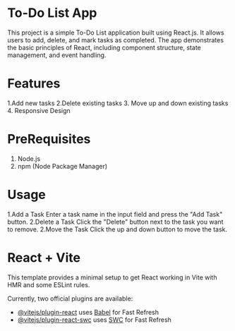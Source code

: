 # To-Do List App
This project is a simple To-Do List application built using React.js. It allows users to add, delete, and mark tasks as completed. The app demonstrates the basic principles of React, including component structure, state management, and event handling.

# Features
1.Add new tasks
2.Delete existing tasks
3. Move up and down existing tasks
4. Responsive Design

# PreRequisites
1. Node.js
2. npm (Node Package Manager)
# Usage
1.Add a Task
   Enter a task name in the input field and press the "Add Task" button.
2.Delete a Task
   Click the "Delete" button next to the task you want to remove.
2.Move the Task
    Click the up and down button to move the task.

# React + Vite

This template provides a minimal setup to get React working in Vite with HMR and some ESLint rules.

Currently, two official plugins are available:

- [@vitejs/plugin-react](https://github.com/vitejs/vite-plugin-react/blob/main/packages/plugin-react/README.md) uses [Babel](https://babeljs.io/) for Fast Refresh
- [@vitejs/plugin-react-swc](https://github.com/vitejs/vite-plugin-react-swc) uses [SWC](https://swc.rs/) for Fast Refresh
